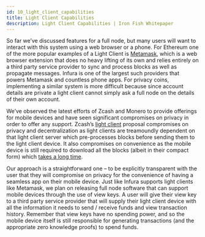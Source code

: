 ```yaml
---
id: 10_light_client_capabilities
title: Light Client Capabilities
description: Light Client Capabilities | Iron Fish Whitepaper
---
```


So far we’ve discussed features for a full node, but many users will want to interact with this system using a web browser or a phone. For Ethereum one of the more popular examples of a Light Client is [Metamask](https://metamask.io/), which is a web browser extension that does no heavy lifting of its own and relies entirely on a third party service provider to sync and process blocks as well as propagate messages. Infura is one of the largest such providers that powers Metamask and countless phone apps. For privacy coins, implementing a similar system is more difficult because since account details are private a light client cannot simply ask a full node on the details of their own account.

We’ve observed the latest efforts of Zcash and Monero to provide offerings for mobile devices and have seen significant compromises on privacy in order to offer any support. Zcash’s [light client](https://zips.z.cash/zip-0307) proposal compromises on privacy and decentralization as light clients are treamoundly dependent on that light client server which pre-processes blocks before sending them to the light client device. It also compromises on convenience as the mobile device is still required to download all the blocks (albeit in their compact form) which [takes a long time](https://play.google.com/store/apps/details?id=guarda.shielded&reviewId=gp%3AAOqpTOHuOtx7VGiHNxEzD3SHQED0hhbC4lYmlizaZjOp4unX2n65WwxZat6YYD-7KgF2eQWCxFxEP4IJWhqdPbg).

Our approach is a straightforward one – to be explicitly transparent with the user that they will compromise on privacy for the convenience of having a seamless app on their mobile device. Just like Infura supports light clients like Metamask, we plan on releasing full node software that can support mobile devices through the use of view keys. A user will give their view key to a third party service provider that will supply their light client device with all the information it needs to send / receive funds and view transaction history. Remember that view keys have no spending power, and so the mobile device itself is still responsible for generating transactions (and the appropriate zero knowledge proofs) to spend funds.
